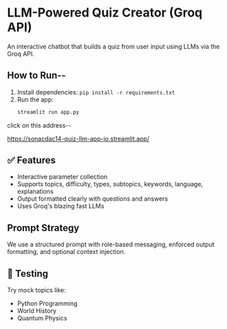 # LLM-Powered Quiz Creator (Groq API)

An interactive chatbot that builds a quiz from user input using LLMs via the Groq API.

## How to Run--

1. Install dependencies: `pip install -r requirements.txt`
2. Run the app:
    ```bash
    streamlit run app.py
    ```
click on this address--

https://sonacdac14-quiz-llm-app-io.streamlit.app/
   
## ✅ Features

- Interactive parameter collection
- Supports topics, difficulty, types, subtopics, keywords, language, explanations
- Output formatted clearly with questions and answers
- Uses Groq's blazing fast LLMs

##  Prompt Strategy
We use a structured prompt with role-based messaging, enforced output formatting, and optional context injection.

## 🧪 Testing
Try mock topics like:
- Python Programming
- World History
- Quantum Physics

